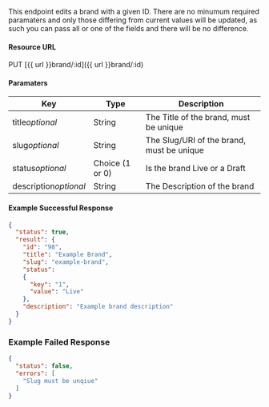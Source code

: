 <!--
@title Update a brand
@author Moltin Ltd
@description Updates a brand with the given ID

@sidebar 1
@family Brand
@rate No
@auth Yes
@format JSON
@http PUT
@version beta
-->
This endpoint edits a brand with a given ID. There are no minumum required paramaters and only those differing from current values will be updated, as such you can pass all or one of the fields and there will be no difference.


#### Resource URL
PUT [{{ url }}brand/:id]({{ url }}brand/:id)


#### Paramaters
Key | Type | Description
--- | ---- | -----------
title*optional* | String | The Title of the brand, must be unique
slug*optional* | String | The Slug/URI of the brand, must be unique
status*optional* | Choice (1 or 0) | Is the brand Live or a Draft
description*optional* | String | The Description of the brand

<!--code-->
#### Example Successful Response
``` json
{
  "status": true,
  "result": {
    "id": "98",
    "title": "Example Brand",
    "slug": "example-brand",
    "status":
    {
      "key": "1",
      "value": "Live"
    },
    "description": "Example brand description"
  }
}
```


### Example Failed Response
``` json
{
  "status": false,
  "errors": [
    "Slug must be unqiue"
  ]
}
```
<!--/code-->